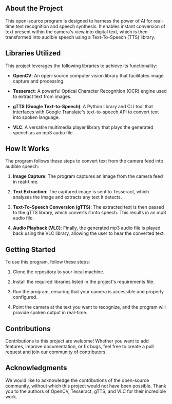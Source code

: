 ## About the Project

This open-source program is designed to harness the power of AI for real-time text recognition and speech synthesis. It enables instant conversion of text present within the camera's view into digital text, which is then transformed into audible speech using a Text-To-Speech (TTS) library.

## Libraries Utilized

This project leverages the following libraries to achieve its functionality:

-   **OpenCV**: An open-source computer vision library that facilitates image capture and processing.
    
-   **Tesseract**: A powerful Optical Character Recognition (OCR) engine used to extract text from images.
    
-   **gTTS (Google Text-to-Speech)**: A Python library and CLI tool that interfaces with Google Translate's text-to-speech API to convert text into spoken language.
    
-   **VLC**: A versatile multimedia player library that plays the generated speech as an mp3 audio file.
    

## How It Works

The program follows these steps to convert text from the camera feed into audible speech:

1.  **Image Capture**: The program captures an image from the camera feed in real-time.
    
2.  **Text Extraction**: The captured image is sent to Tesseract, which analyzes the image and extracts any text it detects.
    
3.  **Text-To-Speech Conversion (gTTS)**: The extracted text is then passed to the gTTS library, which converts it into speech. This results in an mp3 audio file.
    
4.  **Audio Playback (VLC)**: Finally, the generated mp3 audio file is played back using the VLC library, allowing the user to hear the converted text.

## Getting Started

To use this program, follow these steps:

1.  Clone the repository to your local machine.
    
2.  Install the required libraries listed in the project's requirements file.
    
3.  Run the program, ensuring that your camera is accessible and properly configured.
    
4.  Point the camera at the text you want to recognize, and the program will provide spoken output in real-time.

## Contributions

Contributions to this project are welcome! Whether you want to add features, improve documentation, or fix bugs, feel free to create a pull request and join our community of contributors.

## Acknowledgments

We would like to acknowledge the contributions of the open-source community, without which this project would not have been possible. Thank you to the authors of OpenCV, Tesseract, gTTS, and VLC for their incredible work.
